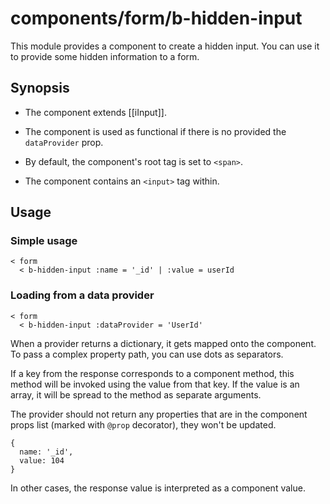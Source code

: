 # components/form/b-hidden-input

This module provides a component to create a hidden input.
You can use it to provide some hidden information to a form.

## Synopsis

* The component extends [[iInput]].

* The component is used as functional if there is no provided the `dataProvider` prop.

* By default, the component's root tag is set to `<span>`.

* The component contains an `<input>` tag within.

## Usage

### Simple usage

```
< form
  < b-hidden-input :name = '_id' | :value = userId
```

### Loading from a data provider

```
< form
  < b-hidden-input :dataProvider = 'UserId'
```

When a provider returns a dictionary, it gets mapped onto the component.
To pass a complex property path, you can use dots as separators.

If a key from the response corresponds to a component method, this method will be invoked using the value from that key.
If the value is an array, it will be spread to the method as separate arguments.

The provider should not return any properties that are in the component props list (marked with `@prop` decorator),
they won't be updated.

```
{
  name: '_id',
  value: 104
}
```

In other cases, the response value is interpreted as a component value.
